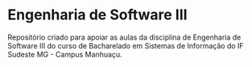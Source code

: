 # Engenharia de Software III

Repositório criado para apoiar as aulas da disciplina de Engenharia de Software III do curso de Bacharelado em Sistemas de Informação do IF Sudeste MG - Campus Manhuaçu.
